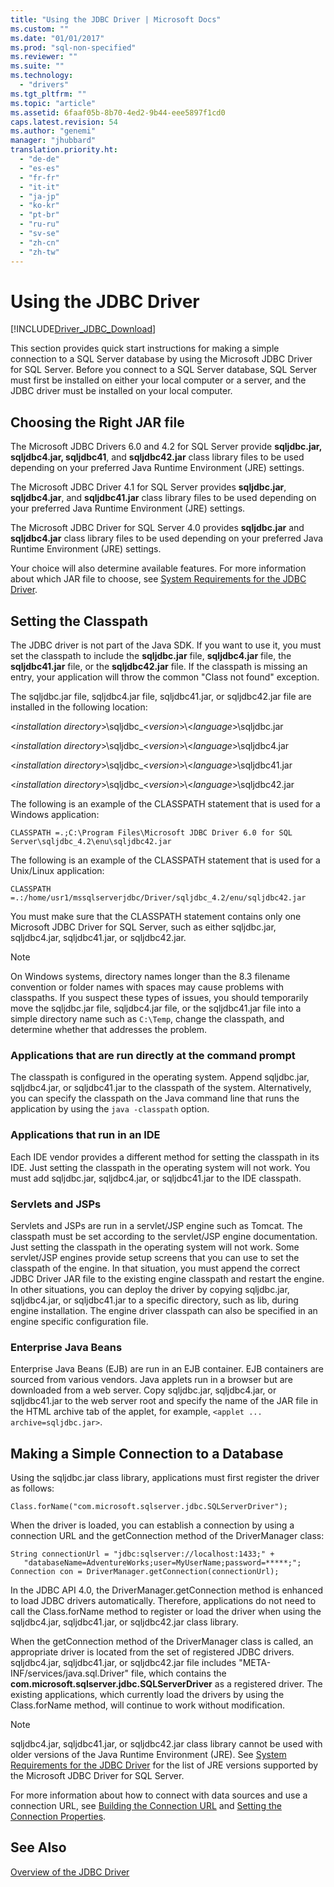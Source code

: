 ```yaml
---
title: "Using the JDBC Driver | Microsoft Docs"
ms.custom: ""
ms.date: "01/01/2017"
ms.prod: "sql-non-specified"
ms.reviewer: ""
ms.suite: ""
ms.technology: 
  - "drivers"
ms.tgt_pltfrm: ""
ms.topic: "article"
ms.assetid: 6faaf05b-8b70-4ed2-9b44-eee5897f1cd0
caps.latest.revision: 54
ms.author: "genemi"
manager: "jhubbard"
translation.priority.ht: 
  - "de-de"
  - "es-es"
  - "fr-fr"
  - "it-it"
  - "ja-jp"
  - "ko-kr"
  - "pt-br"
  - "ru-ru"
  - "sv-se"
  - "zh-cn"
  - "zh-tw"
---
```

# Using the JDBC Driver
[!INCLUDE[Driver_JDBC_Download](../../connect/jdbc/includes)]

  This section provides quick start instructions for making a simple connection to a SQL Server database by using the Microsoft JDBC Driver for SQL Server. Before you connect to a SQL Server database, SQL Server must first be installed on either your local computer or a server, and the JDBC driver must be installed on your local computer.  
  
## Choosing the Right JAR file  
 The Microsoft JDBC Drivers 6.0 and 4.2 for SQL Server provide **sqljdbc.jar, sqljdbc4.jar, sqljdbc41**, and **sqljdbc42.jar** class library files to be used depending on your preferred Java Runtime Environment (JRE) settings.  
  
 The Microsoft JDBC Driver 4.1 for SQL Server provides **sqljdbc.jar**, **sqljdbc4.jar**, and **sqljdbc41.jar** class library files to be used depending on your preferred Java Runtime Environment (JRE) settings.  
  
 The Microsoft JDBC Driver for SQL Server 4.0 provides **sqljdbc.jar** and **sqljdbc4.jar** class library files to be used depending on your preferred Java Runtime Environment (JRE) settings.  
  
 Your choice will also determine available features. For more information about which JAR file to choose, see [System Requirements for the JDBC Driver](../../connect/jdbc/system-requirements-for-the-jdbc-driver.md).  
  
## Setting the Classpath  
 The JDBC driver is not part of the Java SDK. If you want to use it, you must set the classpath to include the **sqljdbc.jar** file, **sqljdbc4.jar** file, the **sqljdbc41.jar** file, or the **sqljdbc42.jar** file. If the classpath is missing an entry, your application will throw the common "Class not found" exception.  
  
 The sqljdbc.jar file, sqljdbc4.jar file, sqljdbc41.jar, or sqljdbc42.jar file are installed in the following location:  
  
 \<*installation directory*>\sqljdbc_\<*version*>\\<*language*>\sqljdbc.jar  
  
 \<*installation directory*>\sqljdbc_\<*version*>\\<*language*>\sqljdbc4.jar  
  
 \<*installation directory*>\sqljdbc_\<*version*>\\<*language*>\sqljdbc41.jar  
  
 \<*installation directory*>\sqljdbc_\<*version*>\\<*language*>\sqljdbc42.jar  
  
 The following is an example of the CLASSPATH statement that is used for a Windows application:  
  
 `CLASSPATH =.;C:\Program Files\Microsoft JDBC Driver 6.0 for SQL Server\sqljdbc_4.2\enu\sqljdbc42.jar`  
  
 The following is an example of the CLASSPATH statement that is used for a Unix/Linux application:  
  
 `CLASSPATH =.:/home/usr1/mssqlserverjdbc/Driver/sqljdbc_4.2/enu/sqljdbc42.jar`  
  
 You must make sure that the CLASSPATH statement contains only one Microsoft JDBC Driver for SQL Server, such as either sqljdbc.jar, sqljdbc4.jar, sqljdbc41.jar, or sqljdbc42.jar.  
  
> [!NOTE]  
>  On Windows systems, directory names longer than the 8.3 filename convention or folder names with spaces may cause problems with classpaths. If you suspect these types of issues, you should temporarily move the sqljdbc.jar file, sqljdbc4.jar file, or the sqljdbc41.jar file into a simple directory name such as `C:\Temp`, change the classpath, and determine whether that addresses the problem.  
  
### Applications that are run directly at the command prompt  
 The classpath is configured in the operating system. Append sqljdbc.jar, sqljdbc4.jar, or sqljdbc41.jar to the classpath of the system. Alternatively, you can specify the classpath on the Java command line that runs the application by using the `java -classpath` option.  
  
### Applications that run in an IDE  
 Each IDE vendor provides a different method for setting the classpath in its IDE. Just setting the classpath in the operating system will not work. You must add sqljdbc.jar, sqljdbc4.jar, or sqljdbc41.jar to the IDE classpath.  
  
### Servlets and JSPs  
 Servlets and JSPs are run in a servlet/JSP engine such as Tomcat. The classpath must be set according to the servlet/JSP engine documentation. Just setting the classpath in the operating system will not work. Some servlet/JSP engines provide setup screens that you can use to set the classpath of the engine. In that situation, you must append the correct JDBC Driver JAR file to the existing engine classpath and restart the engine. In other situations, you can deploy the driver by copying sqljdbc.jar, sqljdbc4.jar, or sqljdbc41.jar to a specific directory, such as lib, during engine installation. The engine driver classpath can also be specified in an engine specific configuration file.  
  
### Enterprise Java Beans  
 Enterprise Java Beans (EJB) are run in an EJB container. EJB containers are sourced from various vendors. Java applets run in a browser but are downloaded from a web server. Copy sqljdbc.jar, sqljdbc4.jar, or sqljdbc41.jar to the web server root and specify the name of the JAR file in the HTML archive tab of the applet, for example, `<applet ... archive=sqljdbc.jar>`.  
  
## Making a Simple Connection to a Database  
 Using the sqljdbc.jar class library, applications must first register the driver as follows:  
  
 `Class.forName("com.microsoft.sqlserver.jdbc.SQLServerDriver");`  
  
 When the driver is loaded, you can establish a connection by using a connection URL and the getConnection method of the DriverManager class:  
  
```  
String connectionUrl = "jdbc:sqlserver://localhost:1433;" +  
   "databaseName=AdventureWorks;user=MyUserName;password=*****;";  
Connection con = DriverManager.getConnection(connectionUrl);  
```  
  
 In the JDBC API 4.0, the DriverManager.getConnection method is enhanced to load JDBC drivers automatically. Therefore, applications do not need to call the Class.forName method to register or load the driver when using the sqljdbc4.jar, sqljdbc41.jar, or sqljdbc42.jar class library.  
  
 When the getConnection method of the DriverManager class is called, an appropriate driver is located from the set of registered JDBC drivers. sqljdbc4.jar, sqljdbc41.jar, or sqljdbc42.jar file includes "META-INF/services/java.sql.Driver" file, which contains the **com.microsoft.sqlserver.jdbc.SQLServerDriver** as a registered driver. The existing applications, which currently load the drivers by using the Class.forName method, will continue to work without modification.  
  
> [!NOTE]  
>  sqljdbc4.jar, sqljdbc41.jar, or sqljdbc42.jar class library cannot be used with older versions of the Java Runtime Environment (JRE). See [System Requirements for the JDBC Driver](../../connect/jdbc/system-requirements-for-the-jdbc-driver.md) for the list of JRE versions supported by the Microsoft JDBC Driver for SQL Server.  
  
 For more information about how to connect with data sources and use a connection URL, see [Building the Connection URL](../../connect/jdbc/building-the-connection-url.md) and [Setting the Connection Properties](../../connect/jdbc/setting-the-connection-properties.md).  
  
## See Also  
 [Overview of the JDBC Driver](../../connect/jdbc/overview-of-the-jdbc-driver.md)  
  
  
